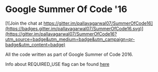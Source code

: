 # Google Summer Of Code '16
[![Join the chat at https://gitter.im/pallavagarwal07/SummerOfCode16](https://badges.gitter.im/pallavagarwal07/SummerOfCode16.svg)](https://gitter.im/pallavagarwal07/SummerOfCode16?utm_source=badge&utm_medium=badge&utm_campaign=pr-badge&utm_content=badge)

All the code written as part of Google Summer of Code 2016.

Info about REQUIRED_USE flag can be found [here](https://wiki.gentoo.org/wiki/Handbook:AMD64/Full/Working#Satisfying_REQUIRED_USE_conditions)
